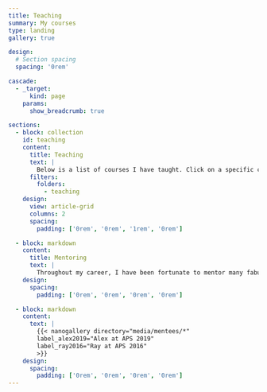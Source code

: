 ```yaml
---
title: Teaching
summary: My courses
type: landing
gallery: true

design:
  # Section spacing
  spacing: '0rem'

cascade:
  - _target:
      kind: page
    params:
      show_breadcrumb: true

sections:
  - block: collection
    id: teaching
    content:
      title: Teaching
      text: |
        Below is a list of courses I have taught. Click on a specific course to see more information.
      filters:
        folders:
          - teaching
    design:
      view: article-grid
      columns: 2
      spacing:
        padding: ['0rem', '0rem', '1rem', '0rem']

  - block: markdown
    content:
      title: Mentoring
      text: |
        Throughout my career, I have been fortunate to mentor many fabulous undergraduate student research assistants. Here are some of them presenting their work at various conferences.
    design:
      spacing:
        padding: ['0rem', '0rem', '0rem', '0rem']

  - block: markdown
    content:
      text: |
        {{< nanogallery directory="media/mentees/*" 
        label_alex2019="Alex at APS 2019"
        label_ray2016="Ray at APS 2016"
        >}}
    design:
      spacing:
        padding: ['0rem', '0rem', '0rem', '0rem']
---
```


